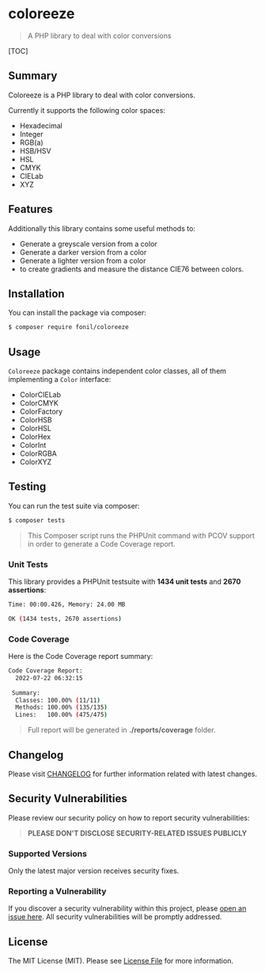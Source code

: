 # coloreeze

> A PHP library to deal with color conversions



[TOC]

## Summary

Coloreeze is a PHP library to deal with color conversions. 

Currently it supports the following color spaces:

- Hexadecimal
- Integer
- RGB(a)
- HSB/HSV
- HSL
- CMYK
- CIELab
- XYZ

## Features

Additionally this library contains some useful methods to:

- Generate a greyscale version from a color
- Generate a darker version from a color
- Generate a lighter version from a color 
- to create gradients and measure the distance CIE76 between colors.

## Installation

You can install the package via composer:

```bash
$ composer require fonil/coloreeze
```

## Usage

`Coloreeze` package contains independent color classes, all of them implementing a `Color` interface:

- ColorCIELab
- ColorCMYK
- ColorFactory
- ColorHSB
- ColorHSL
- ColorHex
- ColorInt
- ColorRGBA
- ColorXYZ

## Testing

You can run the test suite via composer:

```bash
$ composer tests
```

> This Composer script runs the PHPUnit command with PCOV support in order to generate a Code Coverage report.

### Unit Tests

This library provides a PHPUnit testsuite with **1434 unit tests** and **2670 assertions**:

```bash
Time: 00:00.426, Memory: 24.00 MB

OK (1434 tests, 2670 assertions)
```

### Code Coverage

Here is the Code Coverage report summary:

```bash
Code Coverage Report:       
  2022-07-22 06:32:15       
                            
 Summary:                   
  Classes: 100.00% (11/11)  
  Methods: 100.00% (135/135)
  Lines:   100.00% (475/475)
```

> Full report will be generated in **./reports/coverage** folder.

## Changelog

Please visit [CHANGELOG](https://github.com/fonil/coloreeze/blob/master/CHANGELOG.md) for further information related with latest changes.

## Security Vulnerabilities

Please review our security policy on how to report security vulnerabilities:

> **PLEASE DON'T DISCLOSE SECURITY-RELATED ISSUES PUBLICLY**

### Supported Versions

Only the latest major version receives security fixes.

### Reporting a Vulnerability

If you discover a security vulnerability within this project, please [open an issue here](https://github.com/fonil/coloreeze/issues). All security vulnerabilities will be promptly addressed.

## License

The MIT License (MIT). Please see [License File](https://github.com/fonil/coloreeze/blob/main/LICENSE) for more information.
